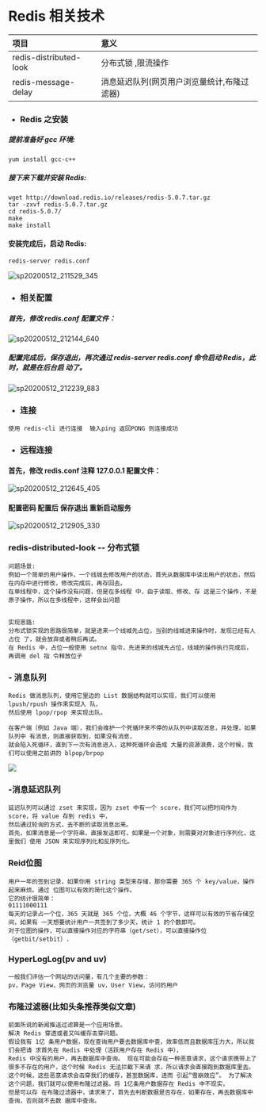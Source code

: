# Redis 相关技术
 |          项目              |  意义          |
 | :---                      | :---           |
 | redis-distributed-look    |  分布式锁 ,限流操作     |
 | redis-message-delay       |  消息延迟队列(网页用户浏览量统计,布隆过滤器)    |
- ### Redis 之安装
##### 提前准备好 gcc 环境:
```
yum install gcc-c++
```
##### 接下来下载并安装 Redis:
```
wget http://download.redis.io/releases/redis-5.0.7.tar.gz 
tar -zxvf redis-5.0.7.tar.gz
cd redis-5.0.7/ 
make
make install
```
#### 安装完成后，启动 Redis:
```
redis-server redis.conf
```
![sp20200512_211529_345](https://imgkr.cn-bj.ufileos.com/fed7c9cf-d8c1-40af-973e-00d77b76ca27.png)
- ### 相关配置
##### 首先，修改 redis.conf 配置文件：
![sp20200512_212144_640](https://imgkr.cn-bj.ufileos.com/cf418afb-bc45-4b9e-8ce6-abf6a2b6d08b.png)
##### 配置完成后，保存退出，再次通过 redis-server redis.conf 命令启动 Redis，此时，就是在后台启 动了。
![sp20200512_212239_883](https://imgkr.cn-bj.ufileos.com/0bf02ce3-fe06-4690-b2bc-863e360f5cfe.png)

- ### 连接
```
使用 redis-cli 进行连接  输入ping 返回PONG 则连接成功
```
- ### 远程连接
#### 首先，修改 redis.conf 注释 127.0.0.1 配置文件：
![sp20200512_212645_405](https://imgkr.cn-bj.ufileos.com/08de90e5-09b7-4f49-b61d-0481e14ccd1d.png)
#### 配置密码 配置后 保存退出 重新启动服务
![sp20200512_212905_330](https://imgkr.cn-bj.ufileos.com/7453a760-a33d-4b81-b17f-a9e75dd401da.png)

### redis-distributed-look -- 分布式锁
```text
问题场景:
例如一个简单的用户操作，一个线城去修改用户的状态，首先从数据库中读出用户的状态，然后 在内存中进行修改，修改完成后，再存回去。
在单线程中，这个操作没有问题，但是在多线程 中，由于读取、修改、存 这是三个操作，不是原子操作，所以在多线程中，这样会出问题


实现思路:
分布式锁实现的思路很简单，就是进来一个线城先占位，当别的线城进来操作时，发现已经有人占位 了，就会放弃或者稍后再试。
在 Redis 中，占位一般使用 setnx 指令，先进来的线城先占位，线城的操作执行完成后，再调用 del 指 令释放位子
```
###  - 消息队列
```text
Redis 做消息队列，使用它里边的 List 数据结构就可以实现，我们可以使用 lpush/rpush 操作来实现入 队，
然后使用 lpop/rpop 来实现出队。

在客户端（例如 Java 端），我们会维护一个死循环来不停的从队列中读取消息，并处理，如果队列中 有消息，则直接获取到，如果没有消息，
就会陷入死循环，直到下一次有消息进入，这种死循环会造成 大量的资源浪费，这个时候，我们可以使用之前讲的 blpop/brpop 
```
![](https://imgkr.cn-bj.ufileos.com/098a1f6c-9419-426d-9d72-101283bd14f1.png)

### -消息延迟队列
```text
延迟队列可以通过 zset 来实现，因为 zset 中有一个 score，我们可以把时间作为 score，将 value 存到 redis 中，
然后通过轮询的方式，去不断的读取消息出来。
首先，如果消息是一个字符串，直接发送即可，如果是一个对象，则需要对对象进行序列化，这里我们 使用 JSON 来实现序列化和反序列化。 
```
### Reid位图
```text
用户一年的签到记录，如果你用 string 类型来存储，那你需要 365 个 key/value，操作起来麻烦。通过 位图可以有效的简化这个操作。
它的统计很简单：
01111000111
每天的记录占一个位，365 天就是 365 个位，大概 46 个字节，这样可以有效的节省存储空间，如果有 一天想要统计用户一共签到了多少天，统计 1 的个数即可。
对于位图的操作，可以直接操作对应的字符串（get/set），可以直接操作位（getbit/setbit）. 
```
### HyperLogLog(pv and uv)
```text
一般我们评估一个网站的访问量，有几个主要的参数：
pv，Page View，网页的浏览量 uv，User View，访问的用户
```
### 布隆过滤器(比如头条推荐类似文章)
```text
前面所说的新闻推送过滤算是一个应用场景。
解决 Redis 穿透或者又叫缓存击穿问题。
假设我有 1亿 条用户数据，现在查询用户要去数据库中查，效率低而且数据库压力大，所以我们会把请 求首先在 Redis 中处理（活跃用户存在 Redis 中），
Redis 中没有的用户，再去数据库中查询。 现在可能会存在一种恶意请求，这个请求携带上了很多不存在的用户，这个时候 Redis 无法拦截下来请 求，所以请求会直接跑到数据库里去。
这个时候，这些恶意请求会击穿我们的缓存，甚至数据库，进而 引起“雪崩效应”。 为了解决这个问题，我们就可以使用布隆过滤器。将 1亿条用户数据存在 Redis 中不现实，
但是可以存 在布隆过滤器中，请求来了，首先去判断数据是否存在，如果存在，再去数据库中查询，否则就不去数 据库中查询。 
```
